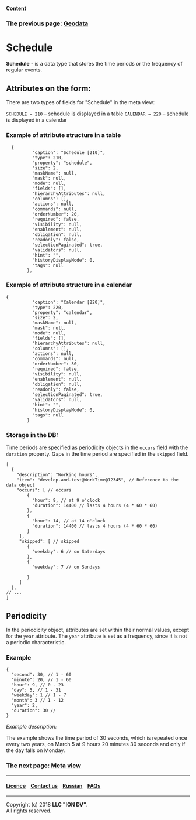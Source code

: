 #### [Content](/docs/en/index.md)

### The previous page: [Geodata](/docs/en/2_system_description/metadata_structure/meta_class/type_geodata100.md)  

# Schedule

**Schedule** - is a data type that stores the time periods or the frequency of regular events.

## Attributes on the form:

There are two types of fields for "Schedule" in the meta view:

`SCHEDULE = 210` – schedule is displayed in a table
`CALENDAR = 220` – schedule is displayed in a calendar

### Example of attribute structure in a table

```
  {
          "caption": "Schedule [210]",
          "type": 210,
          "property": "schedule",
          "size": 2,
          "maskName": null,
          "mask": null,
          "mode": null,
          "fields": [],
          "hierarchyAttributes": null,
          "columns": [],
          "actions": null,
          "commands": null,
          "orderNumber": 20,
          "required": false,
          "visibility": null,
          "enablement": null,
          "obligation": null,
          "readonly": false,
          "selectionPaginated": true,
          "validators": null,
          "hint": "",
          "historyDisplayMode": 0,
          "tags": null
        },
```

### Example of attribute structure in a calendar

```
{
          "caption": "Calendar [220]",
          "type": 220,
          "property": "calendar",
          "size": 2,
          "maskName": null,
          "mask": null,
          "mode": null,
          "fields": [],
          "hierarchyAttributes": null,
          "columns": [],
          "actions": null,
          "commands": null,
          "orderNumber": 30,
          "required": false,
          "visibility": null,
          "enablement": null,
          "obligation": null,
          "readonly": false,
          "selectionPaginated": true,
          "validators": null,
          "hint": "",
          "historyDisplayMode": 0,
          "tags": null
        }
```

### Storage in the DB:

Time periods are specified as periodicity objects in the `occurs` field with the ` duration` property. Gaps in the time period are specified in the `skipped` field.

```
[
  {
    "description": "Working hours",
    "item": "develop-and-test@WorkTime@12345", // Reference to the data object
    "occurs": [ // occurs
        {
          "hour": 9, // at 9 o'clock
          "duration": 14400 // lasts 4 hours (4 * 60 * 60)
        },
        {
          "hour": 14, // at 14 o'clock
          "duration": 14400 // lasts 4 hours (4 * 60 * 60)
        }
     ],
     "skipped": [ // skipped
        {
          "weekday": 6 // on Saterdays
        },
        {
          "weekday": 7 // on Sundays

        }
     ]
  },
// ...
]
```

## Periodicity

In the periodicity object, attributes are set within their normal values, except for the `year` attribute. The `year` attribute is set as a frequency, since it is not a periodic characteristic.

### Example

```
{
  "second": 30, // 1 - 60
  "minute": 20, // 1 - 60
  "hour": 9, // 0 - 23
  "day": 5, // 1 - 31
  "weekday": 1 // 1 - 7
  "month": 3 // 1 - 12
  "year": 2,
  "duration": 30 // 
}
```
 *Example description:* 
 
The example shows the time period of 30 seconds, which is repeated once every two years, on March 5 at 9 hours 20 minutes 30 seconds and only if the day falls on Monday.

### The next page: [Meta view](/docs/en/2_system_description/metadata_structure/meta_view/meta_view_main.md)
--------------------------------------------------------------------------  


 #### [Licence](/LICENCE.md) &ensp;  [Contact us](https://iondv.com) &ensp;  [Russian](/docs/ru/2_system_description/metadata_structure/meta_class/type_schedule210.md)   &ensp; [FAQs](/faqs.md)          



--------------------------------------------------------------------------  

Copyright (c) 2018 **LLC "ION DV"**.   
All rights reserved. 
